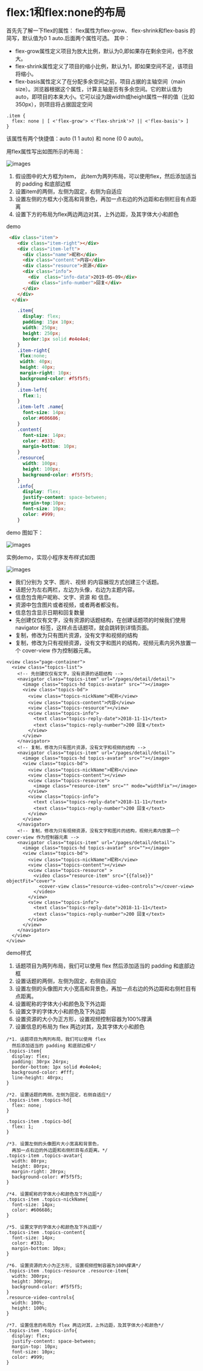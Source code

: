 # flex:1和flex:none的布局

首先先了解一下flex的属性：
flex属性为flex-grow、 flex-shrink和flex-basis 的简写，默认值为0 1 auto.后面两个属性可选。
其中：

* flex-grow属性定义项目为放大比例，默认为0,即如果存在剩余空间，也不放大。
* flex-shrink属性定义了项目的缩小比例，默认为1，即如果空间不足，该项目将缩小。
* flex-basis属性定义了在分配多余空间之前，项目占据的主轴空间（main size）。浏览器根据这个属性，计算主轴是否有多余空间。它的默认值为auto，即项目的本来大小。它可以设为跟width或height属性一样的值（比如350px），则项目将占据固定空间


```
.item {
  flex: none | [ <'flex-grow'> <'flex-shrink'>? || <'flex-basis'> ]
}
```

该属性有两个快捷值：auto (1 1 auto) 和 none (0 0 auto)。


用flex属性写出如图所示的布局：

![images](https://raw.githubusercontent.com/rainyGLC/gitPress/master/images/36.png)

1. 假设图中的大方框为item， 此item为两列布局，可以使用flex，然后添加适当的 padding 和底部边框
2. 设置item的两侧，左侧为固定，右侧为自适应
3. 设置左侧的方框大小宽高和背景色，再加一点右边的外边距和右侧栏目有点距离
4. 设置下方的布局为flex两边两边对其，上外边距，及其字体大小和颜色

demo

```html
 <div class="item">
    <div class="item-right"></div>
    <div class="item-left">
      <div class="name">昵称</div>
      <div class="content">内容</div>
      <div class="resource">资源</div>
      <div class="info">
        <div  class="info-data">2019-05-09</div>
        <div class="info-number">回复</div>
      </div>
    </div>
  </div>
```

```css
    .item{
      display: flex;
      padding: 15px 10px;
      width: 250px;
      height: 250px;
      border:1px solid #e4e4e4;
    }
    .item-right{
     flex:none;
     width: 40px;
     height: 40px;
     margin-right: 10px;
     background-color: #f5f5f5; 
    }
    .item-left{
      flex:1;
    }
    .item-left .name{
      font-size: 14px;
      color:#606686;
    }
    .content{
      font-size: 14px;
      color: #333;
      margin-bottom: 10px;
    }
    .resource{
      width: 100px;
      height: 100px;
      background-color: #f5f5f5;
    }
    .info{
      display: flex;
      justify-content: space-between;
      margin-top:10px;
      font-size: 10px;
      color: #999;
    }
```

 demo 图如下：

![images](https://raw.githubusercontent.com/rainyGLC/gitPress/master/images/37.png)


实例demo，实现小程序发布样式如图

![images](https://raw.githubusercontent.com/rainyGLC/gitPress/master/images/35.png)


* 我们分别为 文字、图片、视频 的内容展现方式创建三个话题。
* 话题分为左右两栏，左边为头像，右边为主题内容。
* 信息包含用户昵称、文字、资源 和 信息。
* 资源中包含图片或者视频，或者两者都没有。
* 信息包含显示日期和回复数量
* 先创建仅仅有文字，没有资源的话题结构，在创建话题项的时候我们使用 navigator 标签，这样点击话题项，就会跳转到详情页面。
* 复制，修改为只有图片资源，没有文字和视频的结构
* 复制，修改为只有视频资源，没有文字和图片的结构，视频元素内另外放置一个 cover-view 作为控制器元素。



```wxml
<view class="page-container">
  <view class="topics-list">
    <!-- 先创建仅仅有文字，没有资源的话题结构 -->
    <navigator class="topics-item" url="/pages/detail/detail">
      <image class="topics-hd topics-avatar" src=""></image>
      <view class="topics-bd">
        <view class="topics-nickName">昵称</view>
        <view class="topics-content">内容</view>
        <view class="topics-resource"></view>
        <view class="topics-info">
          <text class="topics-reply-date">2018-11-11</text>
          <text class="topics-reply-number">200 回复</text>
        </view>
      </view>
    </navigator>
    <!-- 复制，修改为只有图片资源，没有文字和视频的结构 -->
    <navigator class="topics-item" url="/pages/detail/detail">
      <image class="topics-hd topics-avatar" src=""></image>
      <view class="topics-bd">
        <view class="topics-nickName">昵称</view>
        <view class="topics-content"></view>
        <view class="topics-resource">
          <image class="resource-item" src="" mode="widthFix"></image>
        </view>
        <view class="topics-info">
          <text class="topics-reply-date">2018-11-11</text>
          <text class="topics-reply-number">200 回复</text>
        </view>
      </view>
    </navigator>
    <!-- 复制，修改为只有视频资源，没有文字和图片的结构，视频元素内放置一个 cover-view 作为控制器元素 -->
    <navigator class="topics-item" url="/pages/detail/detail">
      <image class="topics-hd topics-avatar" src=""></image>
      <view class="topics-bd">
        <view class="topics-nickName">昵称</view>
        <view class="topics-content"></view>
        <view class="topics-resource" >
          <video class="resource-item" src="{{false}}" objectFit="cover">
            <cover-view class="resource-video-controls"></cover-view>
          </video>
        </view>
        <view class="topics-info">
          <text class="topics-reply-date">2018-11-11</text>
          <text class="topics-reply-number">200 回复</text>
        </view>
      </view>
    </navigator>
  </view>
</view>
```

demo样式
1. 话题项目为两列布局，我们可以使用 flex 然后添加适当的 padding 和底部边框
2. 设置话题的两侧，左侧为固定，右侧自适应
3. 设置左侧的头像图片大小宽高和背景色，再加一点右边的外边距和右侧栏目有点距离。
4. 设置昵称的字体大小和颜色及下外边距
5. 设置文字的字体大小和颜色及下外边距
6. 设置资源的大小为正方形，设置视频控制容器为100%撑满
7. 设置信息的布局为 flex 两边对其，及其字体大小和颜色


```wxss
/*1. 话题项目为两列布局，我们可以使用 flex 
  然后添加适当的 padding 和底部边框*/
.topics-item{
  display: flex;
  padding: 30rpx 24rpx;
  border-bottom: 1px solid #e4e4e4;
  background-color: #fff;
  line-height: 40rpx;
}

/*2. 设置话题的两侧，左侧为固定，右侧自适应*/
.topics-item .topics-hd{
  flex: none;
}

.topics-item .topics-bd{
  flex: 1;
}

/*3. 设置左侧的头像图片大小宽高和背景色，
  再加一点右边的外边距和右侧栏目有点距离。*/
.topics-item .topics-avatar{
  width: 80rpx;
  height: 80rpx;
  margin-right: 20rpx;
  background-color: #f5f5f5;
}

/*4. 设置昵称的字体大小和颜色及下外边距*/
.topics-item .topics-nickName{
  font-size: 14px;
  color: #606686;
}

/*5. 设置文字的字体大小和颜色及下外边距*/
.topics-item .topics-content{
  font-size: 14px;
  color: #333;
  margin-bottom: 10px;
}

/*6. 设置资源的大小为正方形, 设置视频控制容器为100%撑满*/
.topics-item .topics-resource .resource-item{
  width: 300rpx;
  height: 300rpx;
  background-color: #f5f5f5;
}
.resource-video-controls{
  width: 100%;
  height: 100%;
}

/*7. 设置信息的布局为 flex 两边对其，上外边距，及其字体大小和颜色*/
.topics-item .topics-info{
  display: flex;
  justify-content: space-between;
  margin-top: 10px;
  font-size: 10px;
  color: #999;
}
```